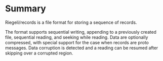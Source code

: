# Summary

Riegeli/records is a file format for storing a sequence of records.

The format supports sequential writing, appending to a previously created file,
sequential reading, and seeking while reading. Data are optionally compressed,
with special support for the case when records are proto messages. Data
corruption is detected and a reading can be resumed after skipping over a
corrupted region.

